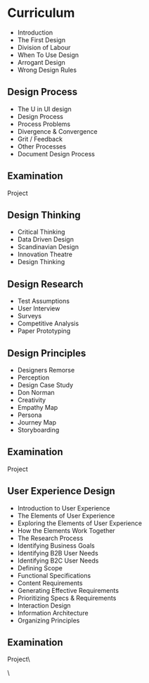 # Curriculum

* Introduction
* The First Design
* Division of Labour
* When To Use Design
* Arrogant Design
* Wrong Design Rules

## Design Process

* The U in UI design&#x20;
* Design Process
* Process Problems
* Divergence & Convergence
* Grit / Feedback
* Other Processes
* Document Design Process



## Examination

Project



## Design Thinking

* Critical Thinking
* Data Driven Design
* Scandinavian Design
* Innovation Theatre
* Design Thinking

## Design Research

* Test Assumptions
* User Interview
* Surveys
* Competitive Analysis
* Paper Prototyping



## Design Principles

* Designers Remorse
* Perception
* Design Case Study
* Don Norman
* Creativity
* Empathy Map
* Persona
* Journey Map
* Storyboarding

## Examination

Project



## User Experience Design

* Introduction to User Experience
* The Elements of User Experience
* Exploring the Elements of User Experience
* How the Elements Work Together
* The Research Process
* Identifying Business Goals
* Identifying B2B User Needs
* Identifying B2C User Needs
* Defining Scope
* Functional Specifications
* Content Requirements
* Generating Effective Requirements
* Prioritizing Specs & Requirements
* Interaction Design
* Information Architecture
* Organizing Principles

## Examination

Project\




\
